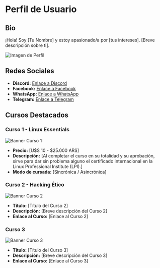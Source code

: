 # Perfil de Usuario

## Bio
¡Hola! Soy [Tu Nombre] y estoy apasionado/a por [tus intereses]. [Breve descripción sobre ti].

![Imagen de Perfil](enlace-a-tu-imagen.jpg)

## Redes Sociales

- **Discord:** [Enlace a Discord](https://discord.gg/C8JTtR9uxW)
- **Facebook:** [Enlace a Facebook](https://www.facebook.com/academiatux)
- **WhatsApp:** [Enlace a WhatsApp](https://wa.link/150cdj)
- **Telegram:** [Enlace a Telegram](https://telegram.me/academiatux)

## Cursos Destacados

### Curso 1 - Linux Essentials
![Banner Curso 1](https://media.proprofs.com/images/QM/user_images/1826446/1632736063.jpg)
- **Precio:** [U$S 10 - $25.000 ARS]
- **Descripción:** [Al completar el curso en su totalidad y su aprobación, sirve para dar sin problema alguno el certificado internacional en la Linux Professional Institute (LPI).]
- **Modo de cursada:** [Sincrónica / Asincrónica]

### Curso 2 - Hacking Ético
![Banner Curso 2](https://i.ytimg.com/vi/l2t4B6NdIp0/hq720.jpg)
- **Título:** [Título del Curso 2]
- **Descripción:** [Breve descripción del Curso 2]
- **Enlace al Curso:** [Enlace al Curso 2]

### Curso 3
![Banner Curso 3](enlace-a-banner-curso3.jpg)
- **Título:** [Título del Curso 3]
- **Descripción:** [Breve descripción del Curso 3]
- **Enlace al Curso:** [Enlace al Curso 3]
